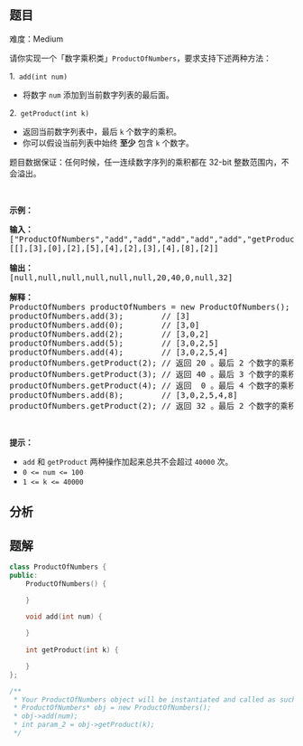 
## 题目
难度：Medium
<p>请你实现一个「数字乘积类」<code>ProductOfNumbers</code>，要求支持下述两种方法：</p>

<p>1.<code>&nbsp;add(int num)</code></p>

<ul>
	<li>将数字&nbsp;<code>num</code>&nbsp;添加到当前数字列表的最后面。</li>
</ul>

<p>2.<code> getProduct(int k)</code></p>

<ul>
	<li>返回当前数字列表中，最后&nbsp;<code>k</code>&nbsp;个数字的乘积。</li>
	<li>你可以假设当前列表中始终 <strong>至少</strong> 包含 <code>k</code> 个数字。</li>
</ul>

<p>题目数据保证：任何时候，任一连续数字序列的乘积都在 32-bit 整数范围内，不会溢出。</p>

<p>&nbsp;</p>

<p><strong>示例：</strong></p>

<pre><strong>输入：</strong>
[&quot;ProductOfNumbers&quot;,&quot;add&quot;,&quot;add&quot;,&quot;add&quot;,&quot;add&quot;,&quot;add&quot;,&quot;getProduct&quot;,&quot;getProduct&quot;,&quot;getProduct&quot;,&quot;add&quot;,&quot;getProduct&quot;]
[[],[3],[0],[2],[5],[4],[2],[3],[4],[8],[2]]

<strong>输出：</strong>
[null,null,null,null,null,null,20,40,0,null,32]

<strong>解释：</strong>
ProductOfNumbers productOfNumbers = new ProductOfNumbers();
productOfNumbers.add(3);        // [3]
productOfNumbers.add(0);        // [3,0]
productOfNumbers.add(2);        // [3,0,2]
productOfNumbers.add(5);        // [3,0,2,5]
productOfNumbers.add(4);        // [3,0,2,5,4]
productOfNumbers.getProduct(2); // 返回 20 。最后 2 个数字的乘积是 5 * 4 = 20
productOfNumbers.getProduct(3); // 返回 40 。最后 3 个数字的乘积是 2 * 5 * 4 = 40
productOfNumbers.getProduct(4); // 返回  0 。最后 4 个数字的乘积是 0 * 2 * 5 * 4 = 0
productOfNumbers.add(8);        // [3,0,2,5,4,8]
productOfNumbers.getProduct(2); // 返回 32 。最后 2 个数字的乘积是 4 * 8 = 32 
</pre>

<p>&nbsp;</p>

<p><strong>提示：</strong></p>

<ul>
	<li><code>add</code> 和 <code>getProduct</code>&nbsp;两种操作加起来总共不会超过&nbsp;<code>40000</code>&nbsp;次。</li>
	<li><code>0 &lt;= num&nbsp;&lt;=&nbsp;100</code></li>
	<li><code>1 &lt;= k &lt;= 40000</code></li>
</ul>

## 分析

## 题解
```cpp
class ProductOfNumbers {
public:
    ProductOfNumbers() {

    }
    
    void add(int num) {

    }
    
    int getProduct(int k) {

    }
};

/**
 * Your ProductOfNumbers object will be instantiated and called as such:
 * ProductOfNumbers* obj = new ProductOfNumbers();
 * obj->add(num);
 * int param_2 = obj->getProduct(k);
 */
```